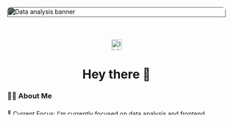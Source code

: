 <div style="position: relative; width: 100%; height: 250px; overflow: hidden; border-radius: 8px;">
  <img src="https://github.com/user-attachments/assets/d4ccf83b-bc4c-412e-b870-6e1d01a6ce0e" 
       alt="Data analysis banner" 
       style="width: 100%; height: 30%; object-fit: cover; filter: brightness(0.4);" />



<div align="center">
  <img src="https://img.shields.io/static/v1?message=LinkedIn&logo=linkedin&label=&color=0077B5&logoColor=white&labelColor=&style=for-the-badge" height="25" alt="linkedin logo"  />
</div>

###

###

<h1 align="center">Hey there 👋</h1>

###

<h3 align="left">👩‍💻  About Me</h3>

###

<p align="left">🌟 Current Focus: I'm currently focused on data analysis and frontend development while pursuing my Master’s in Computer and Information Sciences at Florida Atlantic University.

🛠️ Skills: Proficient in React.js, JavaScript, SQL, Python, Firebase, Power BI, Excel, and full-stack tools like TypeScript and Express.js. Comfortable working with real-time databases and building interactive dashboards.

📊 Projects & Interests:

- Built Travel Green, a carbon-credit tracking platform using Next.js, Firebase, and Flutter.
- Created dynamic E-commerce sales dashboards and performed data analysis on 9,000+ orders.
- Designed Terror-Bot, a face-detection system using embedded C and Python.
- Strong interest in data visualization, reporting, and user-centric web interfaces.

🎯 Goals:
Short-term: Gain hands-on experience as a Data Analyst or Frontend Developer, contribute to impactful projects, and complete my graduate studies.
Long-term: Advance my career in data analytics and product-oriented frontend development by taking on more complex, real-world challenges and leading solution-driven initiatives.</p>

###

<h3 align="left">🛠 Language and tools</h3>

###

<div align="left">
  <img src="https://cdn.jsdelivr.net/gh/devicons/devicon/icons/go/go-original-wordmark.svg" height="40" alt="go logo"  />
  <img width="12" />
  <img src="https://cdn.jsdelivr.net/gh/devicons/devicon/icons/rust/rust-original.svg" height="40" alt="rust logo"  />
  <img width="12" />
  <img src="https://cdn.jsdelivr.net/gh/devicons/devicon/icons/ruby/ruby-plain-wordmark.svg" height="40" alt="ruby logo"  />
  <img width="12" />
  <img src="https://cdn.jsdelivr.net/gh/devicons/devicon/icons/dot-net/dot-net-plain-wordmark.svg" height="40" alt="dot-net logo"  />
  <img width="12" />
  <img src="https://cdn.jsdelivr.net/gh/devicons/devicon/icons/firebase/firebase-plain-wordmark.svg" height="40" alt="firebase logo"  />
  <img width="12" />
  <img src="https://cdn.jsdelivr.net/gh/devicons/devicon/icons/amazonwebservices/amazonwebservices-line-wordmark.svg" height="40" alt="amazonwebservices logo"  />
  <img width="12" />
  <img src="https://cdn.jsdelivr.net/gh/devicons/devicon/icons/circleci/circleci-plain.svg" height="40" alt="circleci logo"  />
  <img width="12" />
  <img src="https://cdn.jsdelivr.net/gh/devicons/devicon/icons/kubernetes/kubernetes-plain.svg" height="40" alt="kubernetes logo"  />
  <img width="12" />
  <img src="https://cdn.jsdelivr.net/gh/devicons/devicon/icons/docker/docker-plain-wordmark.svg" height="40" alt="docker logo"  />
</div>

###

<h3 align="left">🔥   My Stats :</h3>

###

<div align="center">
  <img src="https://streak-stats.demolab.com?user=maurodesouza&locale=en&mode=daily&theme=dark&hide_border=false&border_radius=5&order=3" height="220" alt="streak graph"  />
</div>

###

